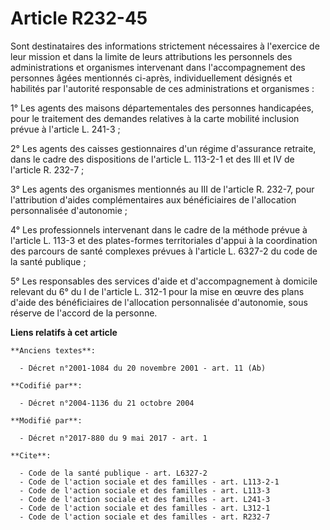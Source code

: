 # Article R232-45

Sont destinataires des informations strictement nécessaires à l'exercice de leur mission et dans la limite de leurs
attributions les personnels des administrations et organismes intervenant dans l'accompagnement des personnes âgées
mentionnés ci-après, individuellement désignés et habilités par l'autorité responsable de ces administrations et
organismes : 

1° Les agents des maisons départementales des personnes handicapées, pour le traitement des demandes relatives à la carte
mobilité inclusion prévue à l'article L. 241-3 ; 

2° Les agents des caisses gestionnaires d'un régime d'assurance retraite, dans le cadre des dispositions de l'article L.
113-2-1 et des III et IV de l'article R. 232-7 ; 

3° Les agents des organismes mentionnés au III de l'article R. 232-7, pour l'attribution d'aides complémentaires aux
bénéficiaires de l'allocation personnalisée d'autonomie ; 

4° Les professionnels intervenant dans le cadre de la méthode prévue à l'article L. 113-3 et des plates-formes territoriales
d'appui à la coordination des parcours de santé complexes prévues à l'article L. 6327-2 du code de la santé publique ; 

5° Les responsables des services d'aide et d'accompagnement à domicile relevant du 6° du I de l'article L. 312-1 pour la mise
en œuvre des plans d'aide des bénéficiaires de l'allocation personnalisée d'autonomie, sous réserve de l'accord de la
personne.

**Liens relatifs à cet article**

	**Anciens textes**:

	  - Décret n°2001-1084 du 20 novembre 2001 - art. 11 (Ab)

	**Codifié par**:

	  - Décret n°2004-1136 du 21 octobre 2004

	**Modifié par**:

	  - Décret n°2017-880 du 9 mai 2017 - art. 1

	**Cite**:

	  - Code de la santé publique - art. L6327-2
	  - Code de l'action sociale et des familles - art. L113-2-1
	  - Code de l'action sociale et des familles - art. L113-3
	  - Code de l'action sociale et des familles - art. L241-3
	  - Code de l'action sociale et des familles - art. L312-1
	  - Code de l'action sociale et des familles - art. R232-7
